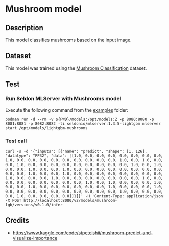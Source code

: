 # Mushroom model
## Description
This model classifies mushrooms based on the input image.

## Dataset

This model was trained using the [Mushroom Classification](https://www.kaggle.com/datasets/uciml/mushroom-classification) dataset.

## Test
### Run Seldon MLServer with Mushrooms model
Execute the following command from the [examples](../../) folder:
```
podman run -d --rm -v ${PWD}/models:/opt/models:Z -p 8080:8080 -p 8081:8081 -p 8082:8082 -ti seldonio/mlserver:1.3.5-lightgbm mlserver start /opt/models/lightgbm-mushrooms
```
### Test call

```
curl -s -d '{"inputs": [{"name": "predict", "shape": [1, 126], "datatype": "FP32", "data": [[1.0, 0.0, 0.0, 0.0, 0.0, 0.0, 0.0, 0.0, 1.0, 0.0, 0.0, 0.0, 0.0, 0.0, 0.0, 0.0, 0.0, 0.0, 1.0, 0.0, 1.0, 0.0, 0.0, 1.0, 0.0, 0.0, 0.0, 0.0, 0.0, 0.0, 0.0, 0.0, 0.0, 1.0, 0.0, 1.0, 0.0, 0.0, 1.0, 0.0, 0.0, 1.0, 0.0, 0.0, 0.0, 0.0, 0.0, 0.0, 0.0, 0.0, 0.0, 0.0, 1.0, 0.0, 0.0, 1.0, 0.0, 0.0, 0.0, 0.0, 0.0, 0.0, 0.0, 0.0, 1.0, 0.0, 0.0, 0.0, 1.0, 0.0, 0.0, 0.0, 0.0, 0.0, 0.0, 0.0, 1.0, 0.0, 0.0, 0.0, 0.0, 0.0, 0.0, 0.0, 0.0, 1.0, 0.0, 1.0, 0.0, 0.0, 0.0, 1.0, 0.0, 0.0, 1.0, 0.0, 0.0, 0.0, 0.0, 0.0, 0.0, 1.0, 0.0, 0.0, 0.0, 1.0, 0.0, 0.0, 0.0, 0.0, 0.0, 0.0, 0.0, 0.0, 0.0, 0.0, 1.0, 0.0, 0.0, 0.0, 0.0, 1.0, 0.0, 0.0, 0.0, 0.0]]}]}' -H 'Content-Type: application/json' -X POST http://localhost:8080/v2/models/mushroom-lgb/versions/v0.1.0/infer
```

## Credits
 - https://www.kaggle.com/code/stpeteishii/mushroom-predict-and-visualize-importance
